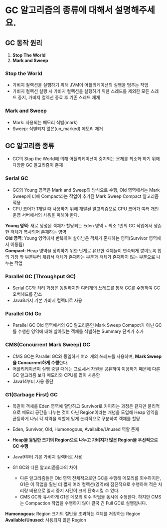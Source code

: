 # GC 알고리즘의 종류에 대해서 설명해주세요.

## GC 동작 원리

1. **Stop The World**
2. **Mark and Sweep**

### Stop the World
- 가비지 컬렉션을 실행하기 위해 JVM이 어플리케이션의 실행을 멈추는 작업
- 가비지 컬렉션 실행 시 가비지 컬렉션을 실행하기 위한 스레드를 제외한 모든 스레드 중지,
가비지 컬렉션 종료 후 기존 스레드 재개

### Mark and Sweep
- Mark: 사용되는 메모리 식별(mark)
- Sweep: 식별되지 않은(un_marked) 메모리 제거

## GC 알고리즘 종류
- GC의 Stop the World에 의해 어플리케이션이 중지되는 문제를 최소화 하기 위해 다양한
GC 알고리즘이 존재

### Serial GC
- GC의 Young 영역은 Mark and Sweep의 방식으로 수행, Old 영역에서는 Mark Sweep에 더해 Compact라는
작업이 추가된 Mark Sweep Compact 알고리즘 적용
- CPU 코어가 1개일 때 사용하기 위해 개발된 알고리즘으로 CPU 코어가 여러 개인 운영 서버에서의
사용을 피해야 한다.

**Young 영역**: 새로 생성된 객체가 할당되는 Eden 영역 + 최소 1번의 GC 작업에서 생존한 객체가
복사되어 존재하는 영역 <br>
**Old 영역**: Young 영역에서 반복하여 살아남은 객체가 존재하는 영역(Survivor 영역에서 이동됨) <br>
**Compact**: Heap 영역을 정리하기 위한 단계로 유요한 객체들이 연속되게 쌓이도록 힙의 가장 앞 부분부터
채워서 객체가 존재하는 부분과 객체가 존재하지 않는 부분으로 나누는 작업

### Parallel GC (Throughput GC)
- Serial GC와 처리 과정은 동일하지만 여러개의 쓰레드를 통해 GC를 수행하여 GC 오버헤드를 감소
- Java8까지 기본 가비지 컬렉터로 사용

### Parallel Old Gc
- Parallel GC Old 영역에서의 GC 알고리즘인 Mark Sweep Comapct가 아닌 GC를 수행한 영역에 대해
살아있는 객체를 식별하는 Summary 단계가 추가

### CMS(Concurrent Mark Sweep) GC
- CMS GC는 Parallel GC와 동일하게 여러 개의 쓰레드를 사용하며, **Mark Sweep을 Concurrent하게 수행**한다.
- 어플리케이션이 실행 중일 때에는 프로세서 자원을 공유하여 이용하기 때문에 다른 GC 알고리즘 보다
메모리와 CPU를 많이 사용함
- Java14부터 사용 중단

### G1(Garbage First) GC
- 똑같이 객체를 Eden 영역에 할당하고 Survivor로 카피하는 과정은 같지만 물리적으로 메모리 공간을 나누는 것이 아닌
Region이라는 개념을 도입해 Heap 영역을 균등하게 나눠 각 지역을 역할에 맞게 논리적으로 구분하여 객체를 할당
- Eden, Survivor, Old, Humonogous, Availalbe/Unused 역할 존재
- **Heap을 동일한 크기의 Region으로 나누고 가비지가 많은 Region을 우선적으로 GC 수행**
- Java9부터 기본 가비지 컬렉터로 사용 

- G1 GC와 다른 알고리즘들과의 차이
  - 다른 알고리즘들은 Old 영역 전체적으로만 GC를 수행해 메모리를 회수하지만, 
    G1은 이 작업을 훨씬 더 짧게 여러 컬렉션(영역)에 점진적으로 수행하여 적은 처리량
    비용으로 일시 중지 시간이 크게 단축시킬 수 있다.
  - CMS GC와 유사하게 G1은 메모리 회수 작업을 동시에 수행한다. 하지만 CMS는 Compaction 
    작업을 수행하지 않아 결국 긴 Full GC로 실행됩니다.

**Humonogous**: Region 크기의 절반을 초과하는 객체를 저장하는 Region <br>
**Available/Unused**: 사용되지 않은 Region
